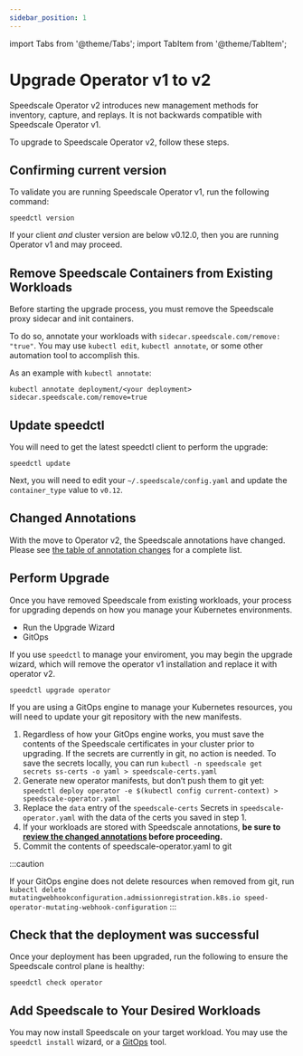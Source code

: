 ```yaml
---
sidebar_position: 1
---
```

import Tabs from '@theme/Tabs';
import TabItem from '@theme/TabItem';

# Upgrade Operator v1 to v2

Speedscale Operator v2 introduces new management methods for inventory, capture, and replays.
It is not backwards compatible with Speedscale Operator v1.

To upgrade to Speedscale Operator v2, follow these steps.

## Confirming current version

To validate you are running Speedscale Operator v1, run the following command:

```
speedctl version
```

If your client _and_ cluster version are below v0.12.0, then you are running Operator v1 and may proceed.


## Remove Speedscale Containers from Existing Workloads

Before starting the upgrade process, you must remove the Speedscale proxy sidecar and init containers.

To do so, annotate your workloads with `sidecar.speedscale.com/remove: "true"`. You may use `kubectl edit`,
`kubectl annotate`, or some other automation tool to accomplish this.

As an example with `kubectl annotate`:

```
kubectl annotate deployment/<your deployment> sidecar.speedscale.com/remove=true
```

## Update speedctl

You will need to get the latest speedctl client to perform the upgrade:

```
speedctl update
```



Next, you will need to edit your `~/.speedscale/config.yaml` and update the `container_type` value to `v0.12`.

## Changed Annotations

With the move to Operator v2, the Speedscale annotations have changed.
Please see [the table of annotation changes](../changed-annotations) for a complete list.

## Perform Upgrade

Once you have removed Speedscale from existing workloads, your process for upgrading depends on
how you manage your Kubernetes environments.

 * Run the Upgrade Wizard
 * GitOps

<Tabs>
<TabItem value="wizard" label="Wizard" default>

If you use `speedctl` to manage your enviroment, you may begin the upgrade wizard,
which will remove the operator v1 installation and replace it with operator v2.

```shell
speedctl upgrade operator
```

</TabItem>

<TabItem value="gitops" label="GitOps">

If you are using a GitOps engine to manage your Kubernetes resources, you will need to update your git
repository with the new manifests.

1. Regardless of how your GitOps engine works, you must save the contents of the Speedscale certificates in your cluster prior to upgrading. If the secrets are currently in git, no action is needed. To save the secrets locally, you can run `kubectl -n speedscale get secrets ss-certs -o yaml > speedscale-certs.yaml`
1. Generate new operator manifests, but don’t push them to git yet: `speedctl deploy operator -e $(kubectl config current-context) > speedscale-operator.yaml`
1. Replace the `data` entry of the `speedscale-certs` Secrets in `speedscale-operator.yaml` with the data of the certs you saved in step 1.
1. If your workloads are stored with Speedscale annotations, **be sure to [review the changed annotations](../changed-annotations) before proceeding.**
1. Commit the contents of speedscale-operator.yaml to git

:::caution

   If your GitOps engine does not delete resources when removed from git, run `kubectl delete mutatingwebhookconfiguration.admissionregistration.k8s.io speed-operator-mutating-webhook-configuration`
:::

</TabItem>

</Tabs>

## Check that the deployment was successful

Once your deployment has been upgraded, run the following to ensure the Speedscale control plane is healthy:

```
speedctl check operator
```

## Add Speedscale to Your Desired Workloads

You may now install Speedscale on your target workload. You may use the `speedctl install` wizard, or a [GitOps](../install/overview.md/#gitops-install-for-kubernetes-via-manifests) tool.
 
